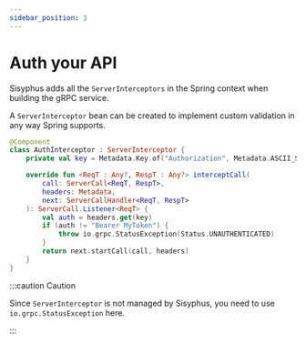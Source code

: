 ```yaml
---
sidebar_position: 3
---
```


# Auth your API

Sisyphus adds all the `ServerInterceptors` in the Spring context when building the gRPC service.

A `ServerInterceptor` bean can be created to implement custom validation in any way Spring supports.

```kotlin
@Component
class AuthInterceptor : ServerInterceptor {
    private val key = Metadata.Key.of("Authorization", Metadata.ASCII_STRING_MARSHALLER)

    override fun <ReqT : Any?, RespT : Any?> interceptCall(
        call: ServerCall<ReqT, RespT>,
        headers: Metadata,
        next: ServerCallHandler<ReqT, RespT>
    ): ServerCall.Listener<ReqT> {
        val auth = headers.get(key)
        if (auth != "Bearer MyToken") {
            throw io.grpc.StatusException(Status.UNAUTHENTICATED)
        }
        return next.startCall(call, headers)
    }
}
```

:::caution Caution

Since `ServerInterceptor` is not managed by Sisyphus, you need to use `io.grpc.StatusException` here.

:::
